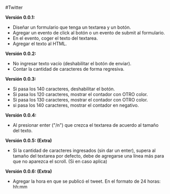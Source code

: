 #Twitter

**Versión 0.0.1:**

* Diseñar un formulario que tenga un textarea y un botón.
* Agregar un evento de click al botón o un evento de submit al formulario.
* En el evento, coger el texto del textarea.
* Agregar el texto al HTML.

**Versión 0.0.2:**

* No ingresar texto vacío (deshabilitar el botón de enviar).
* Contar la cantidad de caracteres de forma regresiva.

**Versión 0.0.3:**

* Si pasa los 140 caracteres, deshabilitar el botón.
* Si pasa los 120 caracteres, mostrar el contador con OTRO color.
* Si pasa los 130 caracteres, mostrar el contador con OTRO color.
* si pasa los 140 caracteres, mostrar el contador en negativo.

**Versión 0.0.4:**

* Al presionar enter ("/n") que crezca el textarea de acuerdo al tamaño del texto.

**Versión 0.0.5: (Extra)**
* Si la cantidad de caracteres ingresados (sin dar un enter), supera al tamaño del textarea por defecto, debe de agregarse una línea más para que no aparezca el scroll. (Si en caso aplica)

**Versión 0.0.6: (Extra)**

* Agregar la hora en que se publicó el tweet. En el formato de 24 horas: hh:mm

